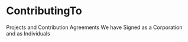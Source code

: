 ContributingTo
==============

Projects and Contribution Agreements We have Signed as a Corporation and as Individuals 
